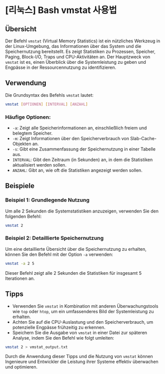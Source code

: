 # [리눅스] Bash vmstat 사용법

## Übersicht
Der Befehl `vmstat` (Virtual Memory Statistics) ist ein nützliches Werkzeug in der Linux-Umgebung, das Informationen über das System und die Speichernutzung bereitstellt. Es zeigt Statistiken zu Prozessen, Speicher, Paging, Block-I/O, Traps und CPU-Aktivitäten an. Der Hauptzweck von `vmstat` ist es, einen Überblick über die Systemleistung zu geben und Engpässe in der Ressourcennutzung zu identifizieren.

## Verwendung
Die Grundsyntax des Befehls `vmstat` lautet:

```bash
vmstat [OPTIONEN] [INTERVAL] [ANZAHL]
```

### Häufige Optionen:
- `-a`: Zeigt alle Speicherinformationen an, einschließlich freiem und belegtem Speicher.
- `-m`: Zeigt Informationen über den Speicherverbrauch von Slab-Cache-Objekten an.
- `-s`: Gibt eine Zusammenfassung der Speichernutzung in einer Tabelle aus.
- `INTERVAL`: Gibt den Zeitraum (in Sekunden) an, in dem die Statistiken aktualisiert werden sollen.
- `ANZAHL`: Gibt an, wie oft die Statistiken angezeigt werden sollen.

## Beispiele
### Beispiel 1: Grundlegende Nutzung
Um alle 2 Sekunden die Systemstatistiken anzuzeigen, verwenden Sie den folgenden Befehl:

```bash
vmstat 2
```

### Beispiel 2: Detaillierte Speichernutzung
Um eine detaillierte Übersicht über die Speichernutzung zu erhalten, können Sie den Befehl mit der Option `-a` verwenden:

```bash
vmstat -a 2 5
```
Dieser Befehl zeigt alle 2 Sekunden die Statistiken für insgesamt 5 Iterationen an.

## Tipps
- Verwenden Sie `vmstat` in Kombination mit anderen Überwachungstools wie `top` oder `htop`, um ein umfassenderes Bild der Systemleistung zu erhalten.
- Achten Sie auf die CPU-Auslastung und den Speicherverbrauch, um potenzielle Engpässe frühzeitig zu erkennen.
- Speichern Sie die Ausgabe von `vmstat` in einer Datei zur späteren Analyse, indem Sie den Befehl wie folgt umleiten:

```bash
vmstat 2 > vmstat_output.txt
```

Durch die Anwendung dieser Tipps und die Nutzung von `vmstat` können Ingenieure und Entwickler die Leistung ihrer Systeme effektiv überwachen und optimieren.